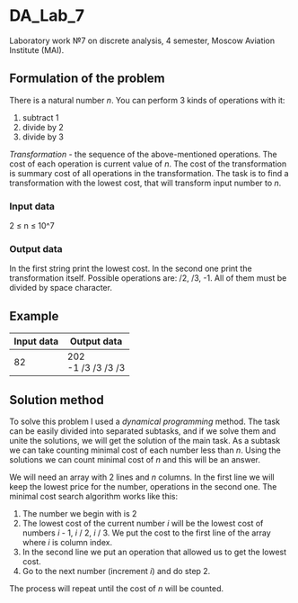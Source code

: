 # DA_Lab_7
Laboratory work №7 on discrete analysis, 4 semester, Moscow Aviation Institute (MAI).
## Formulation of the problem
There is a natural number *n*. You can perform 3 kinds of operations with it:
1. subtract 1
2. divide by 2
3. divide by 3

*Transformation* - the sequence of the above-mentioned operations. The cost of each operation is current value of *n*. The cost of the transformation is summary cost of all operations in the transformation. The task is to find a transformation with the lowest cost, that will transform input number to *n*.
### Input data
2 ≤ n ≤ 10^7
### Output data
In the first string print the lowest cost. In the second one print the transformation itself. Possible operations are: /2, /3, -1. All of them must be divided by space character.
## Example
| Input data | Output data    |
| ---------- | -------------- |
| 82         | 202<br> -1 /3 /3 /3 /3 |
## Solution method
To solve this problem I used a *dynamical programming* method. The task can be easily divided into separated subtasks, and if we solve them and unite the solutions, we will get the solution of the main task. As a subtask we can take counting minimal cost of each number less than *n*. Using the solutions we can count minimal cost of *n* and this will be an answer.

We will need an array with 2 lines and *n* columns. In the first line we will keep the lowest price for the number, operations in the second one. The minimal cost search algorithm works like this:
1. The number we begin with is 2
2. The lowest cost of the current number *i* will be the lowest cost of numbers *i* - 1, *i* / 2, *i* / 3. We put the cost to the first line of the array where *i* is column index.
3. In the second line we put an operation that allowed us to get the lowest cost.
4. Go to the next number (increment *i*) and do step 2.

The process will repeat until the cost of *n* will be counted.

